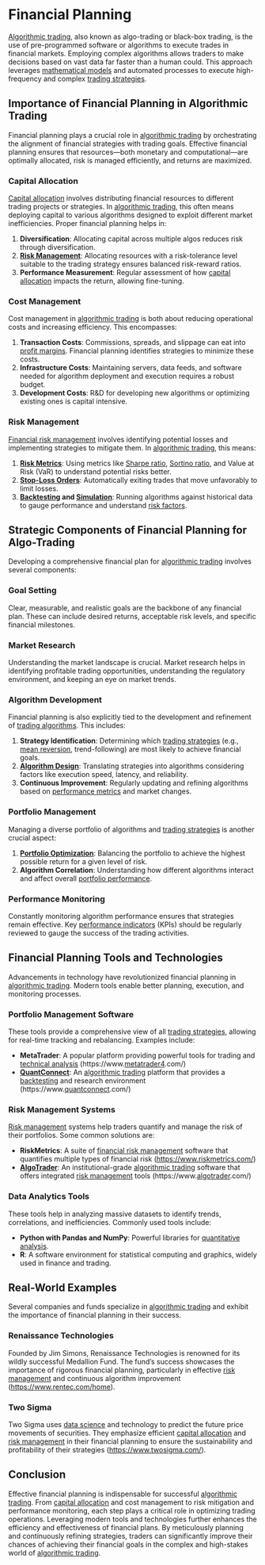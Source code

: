 # Financial Planning

[Algorithmic trading](../a/algorithmic_trading.md), also known as algo-trading or black-box trading, is the use of pre-programmed software or algorithms to execute trades in financial markets. Employing complex algorithms allows traders to make decisions based on vast data far faster than a human could. This approach leverages [mathematical models](../m/mathematical_models_in_trading.md) and automated processes to execute high-frequency and complex [trading strategies](../t/trading_strategies.md).

## Importance of Financial Planning in Algorithmic Trading

Financial planning plays a crucial role in [algorithmic trading](../a/algorithmic_trading.md) by orchestrating the alignment of financial strategies with trading goals. Effective financial planning ensures that resources—both monetary and computational—are optimally allocated, risk is managed efficiently, and returns are maximized. 

### Capital Allocation

[Capital allocation](../c/capital_allocation.md) involves distributing financial resources to different trading projects or strategies. In [algorithmic trading](../a/algorithmic_trading.md), this often means deploying capital to various algorithms designed to exploit different market inefficiencies. Proper financial planning helps in:

1. **Diversification**: Allocating capital across multiple algos reduces risk through diversification.
2. **[Risk Management](../r/risk_management.md)**: Allocating resources with a risk-tolerance level suitable to the trading strategy ensures balanced risk-reward ratios.
3. **Performance Measurement**: Regular assessment of how [capital allocation](../c/capital_allocation.md) impacts the return, allowing fine-tuning.

### Cost Management

Cost management in [algorithmic trading](../a/algorithmic_trading.md) is both about reducing operational costs and increasing efficiency. This encompasses:

1. **Transaction Costs**: Commissions, spreads, and slippage can eat into [profit margins](../p/profit_margins_in_trading.md). Financial planning identifies strategies to minimize these costs.
2. **Infrastructure Costs**: Maintaining servers, data feeds, and software needed for algorithm deployment and execution requires a robust budget.
3. **Development Costs**: R&D for developing new algorithms or optimizing existing ones is capital intensive.

### Risk Management

[Financial risk management](../f/financial_risk_management.md) involves identifying potential losses and implementing strategies to mitigate them. In [algorithmic trading](../a/algorithmic_trading.md), this means:

1. **[Risk Metrics](../r/risk_metrics.md)**: Using metrics like [Sharpe ratio](../s/sharpe_ratio.md), [Sortino ratio](../s/sortino_ratio.md), and Value at Risk (VaR) to understand potential risks better.
2. **[Stop-Loss Orders](../s/stop-loss_orders.md)**: Automatically exiting trades that move unfavorably to limit losses.
3. **[Backtesting](../b/backtesting.md) and [Simulation](../s/simulation_in_trading.md)**: Running algorithms against historical data to gauge performance and understand [risk factors](../r/risk_factors_in_trading.md).

## Strategic Components of Financial Planning for Algo-Trading

Developing a comprehensive financial plan for [algorithmic trading](../a/algorithmic_trading.md) involves several components:

### Goal Setting

Clear, measurable, and realistic goals are the backbone of any financial plan. These can include desired returns, acceptable risk levels, and specific financial milestones.

### Market Research

Understanding the market landscape is crucial. Market research helps in identifying profitable trading opportunities, understanding the regulatory environment, and keeping an eye on market trends.

### Algorithm Development

Financial planning is also explicitly tied to the development and refinement of [trading algorithms](../t/trading_algorithms.md). This includes:

1. **Strategy Identification**: Determining which [trading strategies](../t/trading_strategies.md) (e.g., [mean reversion](../m/mean_reversion.md), trend-following) are most likely to achieve financial goals.
2. **[Algorithm Design](../a/algorithm_design.md)**: Translating strategies into algorithms considering factors like execution speed, latency, and reliability.
3. **Continuous Improvement**: Regularly updating and refining algorithms based on [performance metrics](../p/performance_metrics.md) and market changes.

### Portfolio Management

Managing a diverse portfolio of algorithms and [trading strategies](../t/trading_strategies.md) is another crucial aspect:

1. **[Portfolio Optimization](../p/portfolio_optimization.md)**: Balancing the portfolio to achieve the highest possible return for a given level of risk.
2. **Algorithm Correlation**: Understanding how different algorithms interact and affect overall [portfolio performance](../p/portfolio_performance.md).

### Performance Monitoring

Constantly monitoring algorithm performance ensures that strategies remain effective. Key [performance indicators](../p/performance_indicators.md) (KPIs) should be regularly reviewed to gauge the success of the trading activities.

## Financial Planning Tools and Technologies

Advancements in technology have revolutionized financial planning in [algorithmic trading](../a/algorithmic_trading.md). Modern tools enable better planning, execution, and monitoring processes.

### Portfolio Management Software

These tools provide a comprehensive view of all [trading strategies](../t/trading_strategies.md), allowing for real-time tracking and rebalancing. Examples include:

- **MetaTrader**: A popular platform providing powerful tools for trading and [technical analysis](../t/technical_analysis.md) (https://www.[metatrader4](../m/metatrader4.md).com/)
- **[QuantConnect](../q/quantconnect.md)**: An [algorithmic trading](../a/algorithmic_trading.md) platform that provides a [backtesting](../b/backtesting.md) and research environment (https://www.[quantconnect](../q/quantconnect.md).com/)

### Risk Management Systems

[Risk management](../r/risk_management.md) systems help traders quantify and manage the risk of their portfolios. Some common solutions are:

- **RiskMetrics**: A suite of [financial risk management](../f/financial_risk_management.md) software that quantifies multiple types of financial risk (https://www.riskmetrics.com/)
- **[AlgoTrader](../a/algotrader.md)**: An institutional-grade [algorithmic trading](../a/algorithmic_trading.md) software that offers integrated [risk management](../r/risk_management.md) tools (https://www.[algotrader](../a/algotrader.md).com/)

### Data Analytics Tools

These tools help in analyzing massive datasets to identify trends, correlations, and inefficiencies. Commonly used tools include:

- **Python with Pandas and NumPy**: Powerful libraries for [quantitative analysis](../q/quantitative_analysis.md).
- **R**: A software environment for statistical computing and graphics, widely used in finance and trading.

## Real-World Examples

Several companies and funds specialize in [algorithmic trading](../a/algorithmic_trading.md) and exhibit the importance of financial planning in their success.

### Renaissance Technologies

Founded by Jim Simons, Renaissance Technologies is renowned for its wildly successful Medallion Fund. The fund’s success showcases the importance of rigorous financial planning, particularly in effective [risk management](../r/risk_management.md) and continuous algorithm improvement (https://www.rentec.com/home).

### Two Sigma

Two Sigma uses [data science](../d/data_science_in_trading.md) and technology to predict the future price movements of securities. They emphasize efficient [capital allocation](../c/capital_allocation.md) and [risk management](../r/risk_management.md) in their financial planning to ensure the sustainability and profitability of their strategies (https://www.twosigma.com/).

## Conclusion

Effective financial planning is indispensable for successful [algorithmic trading](../a/algorithmic_trading.md). From [capital allocation](../c/capital_allocation.md) and cost management to risk mitigation and performance monitoring, each step plays a critical role in optimizing trading operations. Leveraging modern tools and technologies further enhances the efficiency and effectiveness of financial plans. By meticulously planning and continuously refining strategies, traders can significantly improve their chances of achieving their financial goals in the complex and high-stakes world of [algorithmic trading](../a/algorithmic_trading.md).
